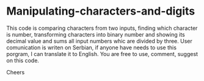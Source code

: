 # Manipulating-characters-and-digits
This code is comparing characters from two inputs, finding which character is number, transforming characters into binary number and showing its decimal value and sums all input numbers whic are divided by three.
User comunication is writen on Serbian, if anyone have needs to use this porgram, I can translate it to English.
You are free to use, comment, suggest on this code.

Cheers
